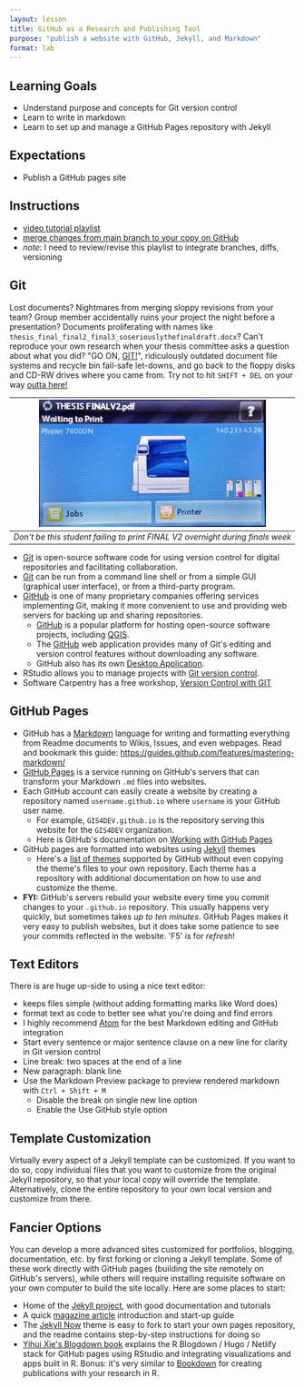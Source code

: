 ```yaml
---
layout: lesson
title: GitHub as a Research and Publishing Tool
purpose: "publish a website with GitHub, Jekyll, and Markdown"
format: lab
---
```


## Learning Goals

- Understand purpose and concepts for Git version control
- Learn to write in markdown
- Learn to set up and manage a GitHub Pages repository with Jekyll

## Expectations

- Publish a GitHub pages site

## Instructions

- [video tutorial playlist](https://midd.hosted.panopto.com/Panopto/Pages/Sessions/List.aspx?folderID=42703aa9-d7bd-4189-bb1d-acd800ef84b5)
- [merge changes from main branch to your copy on GitHub](https://midd.hosted.panopto.com/Panopto/Pages/Viewer.aspx?id=584ec2bf-b7af-4aab-aa25-acef0043a9db)
- *note*: I need to review/revise this playlist to integrate branches, diffs, versioning

## Git

Lost documents? Nightmares from merging sloppy revisions from your team? Group member accidentally ruins your project the night before a presentation? Documents proliferating with names like `thesis_final_final2_final3_soseriouslythefinaldraft.docx`? Can't reproduce your own research when your thesis committee asks a question about what you did? "GO ON, [GIT!](https://git-scm.com/)", ridiculously outdated document file systems and recycle bin fail-safe let-downs, and go back to the floppy disks and CD-RW drives where you came from. Try not to hit `SHIFT + DEL` on your way [outta here!](https://www.youtube.com/c/fallontonight/search?query=go%20on%20git)


![Failing to print THESISFINALV2.pdf](/assets/thesis-final-v2.jpg) |
 :-: |
*Don't be this student failing to print FINAL V2 overnight during finals week* |

- [Git](https://git-scm.com/) is open-source software code for using version control for digital repositories and facilitating collaboration.
- [Git](https://git-scm.com/) can be run from a command line shell or from a simple GUI (graphical user interface), or from a third-party program.
- [GitHub](https://github.com) is one of many proprietary companies offering services implementing Git, making it more convenient to use and providing web servers for backing up and sharing repositories.
  - [GitHub](https://github.com) is a popular platform for hosting open-source software projects, including [QGIS](https://github.com/qgis/QGIS).
  - The [GitHub](https://github.com) web application provides many of Git's editing and version control features without downloading any software.
  - GitHub also has its own [Desktop Application](https://desktop.github.com/).
- RStudio allows you to manage projects with [Git version control](https://support.rstudio.com/hc/en-us/articles/200532077-Version-Control-with-Git-and-SVN).
- Software Carpentry has a free workshop, [Version Control with GIT](https://swcarpentry.github.io/git-novice/)

## GitHub Pages

- GitHub has a [Markdown](https://guides.github.com/features/mastering-markdown/) language for writing and formatting everything from Readme documents to Wikis, Issues, and even webpages. Read and bookmark this guide: https://guides.github.com/features/mastering-markdown/
- [GitHub Pages](https://docs.github.com/en/github/working-with-github-pages) is a service running on GitHub's servers that can transform your Markdown `.md` files into websites.
- Each GitHub account can easily create a website by creating a repository named `username.github.io` where `username` is your GitHub user name.
  - For example, `GIS4DEV.github.io` is the repository serving this website for the `GIS4DEV` organization.
  - Here is GitHub's documentation on [Working with GitHub Pages](https://docs.github.com/en/github/working-with-github-pages)
- GitHub pages are formatted into websites using [Jekyll](https://jekyllrb.com/) themes
  - Here's a [list of themes](https://github.com/pages-themes) supported by GitHub without even copying the theme's files to your own repository. Each theme has a repository with additional documentation on how to use and customize the theme.
- **FYI:** GitHub's servers rebuild your website every time you commit changes to your `.github.io` repository. This usually happens very quickly, but sometimes takes *up to ten minutes*. GitHub Pages makes it very easy to publish websites, but it does take some patience to see your commits reflected in the website. 'F5' is for *refresh*!

## Text Editors

There is are huge up-side to using a nice text editor:
- keeps files simple (without adding formatting marks like Word does)
- format text as code to better see what you're doing and find errors
- I highly recommend [Atom](https://atom.io/) for the best Markdown editing and GitHub integration
- Start every sentence or major sentence clause on a new line for clarity in Git version control
- Line break: two spaces at the end of a line
- New paragraph: blank line
- Use the Markdown Preview package to preview rendered markdown with `Ctrl + Shift + M`
  - Disable the break on single new line option
  - Enable the Use GitHub style option

## Template Customization

Virtually every aspect of a Jekyll template can be customized.
If you want to do so, copy individual files that you want to customize from the original Jekyll repository, so that your local copy will override the template.
Alternatively, clone the entire repository to your own local version and customize from there.

## Fancier Options

You can develop a more advanced sites customized for portfolios, blogging, documentation, etc. by first forking or cloning a Jekyll template. Some of these work directly with GitHub pages (building the site remotely on GitHub's servers), while others will require installing requisite software on your own computer to build the site locally. Here are some places to start:

- Home of the [Jekyll project](https://jekyllrb.com/), with good documentation and tutorials
- A quick [magazine article](https://www.smashingmagazine.com/2014/08/build-blog-jekyll-github-pages/) introduction and start-up guide
- The [Jekyll Now](https://github.com/barryclark/jekyll-now) theme is easy to fork to start your own pages repository, and the readme contains step-by-step instructions for doing so
- [Yihui Xie's Blogdown book](https://bookdown.org/yihui/blogdown/) explains the R Blogdown / Hugo / Netlify stack for GitHub pages using RStudio and integrating visualizations and apps built in R. Bonus: it's very similar to [Bookdown](https://bookdown.org/) for creating publications with your research in R.
